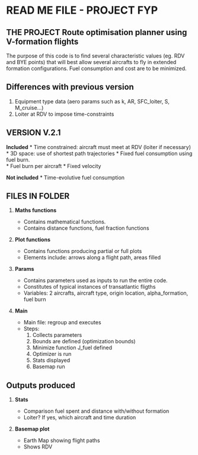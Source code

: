 READ ME FILE - PROJECT FYP 
============================


THE PROJECT 
Route optimisation planner using V-formation flights
------------------------------------------------------------

The purpose of this code is to find several characteristic values (eg. RDV and BYE points) that will best allow several aircrafts to fly in extended formation configurations. Fuel consumption and cost are to be minimized.

Differences with previous version
------------------------------------------------------------

1. Equipment type data (aero params such as k, AR, SFC_loiter, S, M_cruise...)
2. Loiter at RDV to impose time-constraints


VERSION V.2.1
------------------------------------------------------------

**Included**
    * Time constrained: aircraft must meet at RDV (loiter if necessary)
    * 3D space: use of shortest path trajectories
    * Fixed fuel consumption using fuel burn.  
        * Fuel burn per aircraft
    * Fixed velocity 


**Not included**
        * Time-evolutive fuel consumption


FILES IN FOLDER
------------------------------------------------------------
    
1. **Maths functions**
    * Contains mathematical functions. 
    * Contains distance functions, fuel fraction functions
    
3. **Plot functions**
    * Contains functions producing partial or full plots
    * Elements include: arrows along a flight path, areas filled

4. **Params**
    * Contains parameters used as inputs to run the entire code.
    * Constitutes of typical instances of transatlantic fligths
    * Variables: 2 aircrafts, aircraft type, origin location, alpha_formation, fuel burn
    
5. **Main**
    * Main file: regroup and executes
    * Steps:
        1. Collects parameters
        2. Bounds are defined (optimization bounds)
        3. Minimize function J_fuel defined
        4. Optimizer is run
        5. Stats displayed
        6. Basemap run

Outputs produced
------------------------------------------------------------

1. **Stats**
    * Comparison fuel spent and distance with/without formation
    * Loiter? If yes, which aircraft and time duration

2. **Basemap plot**
    * Earth Map showing flight paths
    * Shows RDV
